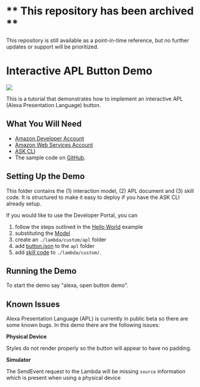 # ** This repository has been archived **
This repository is still available as a point-in-time reference, but no further updates or support will be prioritized.

# Interactive APL Button Demo
<img src="https://m.media-amazon.com/images/G/01/mobile-apps/dex/alexa/alexa-skills-kit/tutorials/quiz-game/header._TTH_.png" />

This is a tutorial that demonstrates how to implement an interactive APL (Alexa Presentation Language) button.

## What You Will Need
*  [Amazon Developer Account](http://developer.amazon.com/alexa)
*  [Amazon Web Services Account](http://aws.amazon.com/)
*  [ASK CLI](https://developer.amazon.com/docs/smapi/quick-start-alexa-skills-kit-command-line-interface.html)
*  The sample code on [GitHub](https://github.com/alexa-samples/apl-interactive-button-demo).

## Setting Up the Demo

This folder contains the (1) interaction model, (2) APL document and (3) skill code.  It is structured to make it easy to deploy if you have the ASK CLI already setup.  

If you would like to use the Developer Portal, you can 

1. follow the steps outlined in the [Hello World](https://github.com/alexa/skill-sample-nodejs-hello-world) example
1. substituting the [Model](./models/en-US.json)
1. create an `./lambda/custom/apl` folder
1. add [button.json](./lambda/custom/apl/button.json) to the `apl` folder
1. add [skill code](./lambda/custom/index.js) to `./lambda/custom/`.

## Running the Demo

To start the demo say "alexa, open button demo".


## Known Issues

Alexa Presentation Language (APL) is currently in public beta so there are some known bugs. In this demo there are the following issues:

**Physical Device**

Styles do not render properly so the button will appear to have no padding.

**Simulator**

The SendEvent request to the Lambda will be missing `source` information which is present when using a physical device